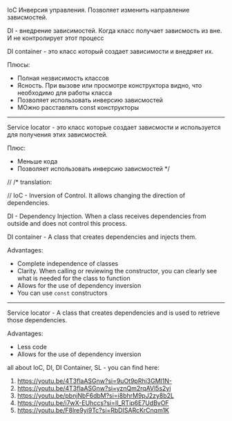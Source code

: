 IoC Инверсия управления. Позволяет изменить направление зависмостей.

DI - внедрение зависимостей. Когда класс получает зависмость из вне.
И не контролирует этот процесс

DI container - это класс который создает зависимости и внедряет их.

Плюсы:

* Полная незвисимость классов
* Ясность. При вызове или просмотре конструктора видно,
  что необходимо для работы класса
* Позволяет использовать инверсию зависмостей
* МОжно расставлять const конструкторы

---

Service locator - это класс которые создает зависмости и используется
для получения этих зависмостей.

Плюс:

* Меньше кода
* Позволяет использовать инверсию зависмостей
  */

//
/* translation:

// IoC - Inversion of Control. It allows changing the direction of dependencies.

DI - Dependency Injection. When a class receives dependencies from outside
and does not control this process.

DI container - A class that creates dependencies and injects them.

Advantages:

* Complete independence of classes
* Clarity. When calling or reviewing the constructor,
  you can clearly see what is needed for the class to function
* Allows for the use of dependency inversion
* You can use `const` constructors

---

Service locator - A class that creates dependencies and is used
to retrieve those dependencies.

Advantages:

* Less code
* Allows for the use of dependency inversion


all about IoC, DI, DI Container, SL - you can find here:


1. https://youtu.be/4T3flaASGnw?si=9uOt9pRhj3GMl1N-
2. https://youtu.be/4T3flaASGnw?si=yznQm2rqAVl5s2yi
3. https://youtu.be/pbnjNbF6dbM?si=i8bhrM9pJ2zy8b2L
4. https://youtu.be/i7wX-EUhccs?si=II_RTip6E7UdBvOF
5. https://youtu.be/F8lre9yi9Tc?si=RbDISARcKrCnqm1K